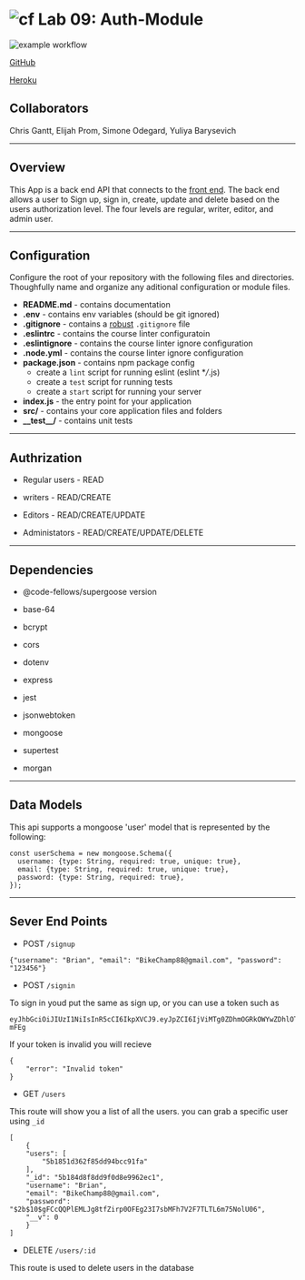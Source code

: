 # ![cf](https://i.imgur.com/7v5ASc8.png) Lab 09: Auth-Module

![example workflow](https://github.com/SimoneOdegard/Auth-Module-Final/actions/workflows/node.js.yml/badge.svg)

[GitHub](myspace.com)

[Heroku](myspace.com)

## Collaborators

Chris Gantt, Elijah Prom, Simone Odegard, Yuliya Barysevich

---

## Overview

This App is a back end API that connects to the [front end](something.com). The back end allows a user to Sign up, sign in, create, update and delete based on the users authorization level. The four levels are regular, writer, editor, and admin user.

---

## Configuration

Configure the root of your repository with the following files and directories. Thoughfully name and organize any aditional configuration or module files.

-   **README.md** - contains documentation
-   **.env** - contains env variables (should be git ignored)
-   **.gitignore** - contains a [robust](http://gitignore.io) `.gitignore` file
-   **.eslintrc** - contains the course linter configuratoin
-   **.eslintignore** - contains the course linter ignore configuration
-   **.node.yml** - contains the course linter ignore configuration
-   **package.json** - contains npm package config
    -   create a `lint` script for running eslint (eslint \*_/_.js)
    -   create a `test` script for running tests
    -   create a `start` script for running your server
-   **index.js** - the entry point for your application
-   **src/** - contains your core application files and folders
-   **\_\_test\_\_/** - contains unit tests

---

## Authrization

-   Regular users - READ

-   writers - READ/CREATE

-   Editors - READ/CREATE/UPDATE

-   Administators - READ/CREATE/UPDATE/DELETE

---

## Dependencies

-   @code-fellows/supergoose version

-   base-64

-   bcrypt

-   cors

-   dotenv

-   express

-   jest

-   jsonwebtoken

-   mongoose

-   supertest

-   morgan

---

## Data Models

This api supports a mongoose 'user' model that is represented by the following:

```
const userSchema = new mongoose.Schema({
  username: {type: String, required: true, unique: true},
  email: {type: String, required: true, unique: true},
  password: {type: String, required: true},
});
```

---

## Sever End Points

-   POST `/signup`

```
{"username": "Brian", "email": "BikeChamp88@gmail.com", "password": "123456"}
```

-   POST `/signin`

To sign in youd put the same as sign up, or you can use a token such as

```
eyJhbGciOiJIUzI1NiIsInR5cCI6IkpXVCJ9.eyJpZCI6IjViMTg0ZDhmOGRkOWYwZDhlOTk2MmVjMSIsImlhdCI6MTUyODMxOTM3NX0.Pzg_k06Z7wGMi83g4QCM4Nr4AAYy8pinQqlfwj-mFEg
```

If your token is invalid you will recieve

```
{
    "error": "Invalid token"
}
```

-   GET `/users`

This route will show you a list of all the users. you can grab a specific user using `_id`

```
[
    {
    "users": [
        "5b1851d362f85dd94bcc91fa"
    ],
    "_id": "5b184d8f8dd9f0d8e9962ec1",
    "username": "Brian",
    "email": "BikeChamp88@gmail.com",
    "password": "$2b$10$gFCcQQPlEMLJg8tfZirp0OFEg23I7sbMFh7V2F7TLTL6m75NolU06",
    "__v": 0
    }
]
```

-   DELETE `/users/:id`

This route is used to delete users in the database
